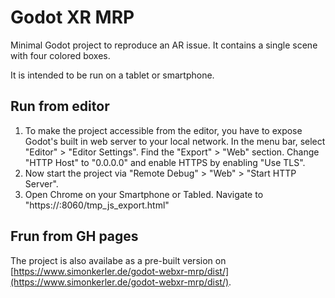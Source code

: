 # Godot XR MRP

Minimal Godot project to reproduce an AR issue. It contains a single scene with four colored boxes.

It is intended to be run on a tablet or smartphone.

## Run from editor

1. To make the project accessible from the editor, you have to expose Godot's built in web server to your local network. In the menu bar, select "Editor" > "Editor Settings". Find the "Export" > "Web" section. Change "HTTP Host" to "0.0.0.0" and enable HTTPS by enabling "Use TLS".
2. Now start the project via "Remote Debug" > "Web" > "Start HTTP Server".
3. Open Chrome on your Smartphone or Tabled. Navigate to "https://<your-dev-machine-ip>:8060/tmp_js_export.html"

## Frun from GH pages

The project is also availabe as a pre-built version on [https://www.simonkerler.de/godot-webxr-mrp/dist/](https://www.simonkerler.de/godot-webxr-mrp/dist/).
